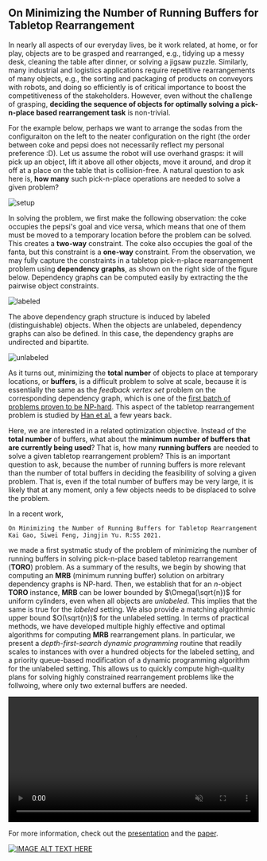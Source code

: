 ## On Minimizing the Number of Running Buffers for Tabletop Rearrangement

In nearly all aspects of our everyday lives, be it work related, at home, or for 
play, objects are to be grasped and rearranged, e.g., tidying up a messy desk, 
cleaning the table after dinner, or solving a jigsaw puzzle. Similarly, many
industrial and logistics applications require repetitive rearrangements of many 
objects, e.g., the sorting and packaging of products on conveyors with robots, 
and doing so efficiently is of critical importance to boost the competitiveness 
of the stakeholders. However, even without the challenge of grasping, **deciding 
the sequence of objects for optimally solving a pick-n-place based rearrangement 
task** is non-trivial. 

For the example below, perhaps we want to arrange the sodas from the configuraiton 
on the left to the neater configuration on the right (the order between coke and 
pepsi does not necessarily reflect my personal preference :D). Let us assume the 
robot will use overhand grasps: it will pick up an object, lift it above all 
other objects, move it around, and drop it off at a place on the table that is 
collision-free. A natural question to ask here is, **how many** such pick-n-place 
operations are needed to solve a given problem? 

![setup](https://user-images.githubusercontent.com/35314983/124187803-59b14b00-da8c-11eb-8160-7b3af0f1c4a2.png)

In solving the problem, we first make the following observation: the coke occupies 
the pepsi's goal and vice versa, which means that one of them must be moved to 
a temporary location before the problem can be solved. This creates a **two-way** 
constraint. The coke also occupies the goal of the fanta, but this constraint is a 
**one-way** constraint. From the observation, we may fully capture the constraints 
in a tabletop pick-n-place rearrangement problem using **dependency graphs**, as 
shown on the right side of the figure below. Dependency graphs can be computed 
easily by extracting the the pairwise object constraints. 

![labeled](https://user-images.githubusercontent.com/35314983/124187832-633ab300-da8c-11eb-9a6f-1cd623ac30b1.png)

The above dependency graph structure is induced by labeled (distinguishable) objects. 
When the objects are unlabeled, dependency graphs can also be defined. In this case, 
the dependency graphs are undirected and bipartite. 

![unlabeled](https://user-images.githubusercontent.com/35314983/124187844-6766d080-da8c-11eb-9178-2313de59bda7.png)

As it turns out, minimizing the **total number** of objects to place at temporary 
locations, or **buffers**, is a difficult problem to solve at scale, because it is 
essentially the same as the *feedback vertex set* problem on the corresponding 
dependency graph, which is one of the 
[first batch of problems proven to be NP-hard](https://en.wikipedia.org/wiki/Karp%27s_21_NP-complete_problems).
This aspect of the tabletop rearrangement problem is studied by 
[Han et al.](https://journals.sagepub.com/doi/pdf/10.1177/0278364918780999)
a few years back. 

Here, we are interested in a related optimization objective. Instead of the 
**total number** of buffers, what about the **minimum number of buffers that are 
currently being used**? That is, how many **running buffers** are needed to solve 
a given tabletop rearrangement problem? This is an important question to ask, 
because the number of running buffers is more relevant than the number of 
total buffers in deciding the feasibility of solving a given problem. That is, 
even if the total number of buffers may be very large, it is likely that at any 
moment, only a few objects needs to be displaced to solve the problem. 

In a recent work, 

```
On Minimizing the Number of Running Buffers for Tabletop Rearrangement
Kai Gao, Siwei Feng, Jingjin Yu. R:SS 2021. 
```

we made a first systmatic study of the problem of minimizing the number of running 
buffers in solving pick-n-place based tabletop rearrangement (**TORO**) problem. As 
a summary of the results, we begin by showing that computing an **MRB** (minimum 
running buffer) solution on arbitrary dependency graphs is NP-hard. Then, we establish 
that for an $n$-object **TORO** instance, **MRB** can be lower bounded by $\Omega(\sqrt{n})$ 
for uniform cylinders, even when all objects are *unlabeled*. This implies that the 
same is true for the *labeled* setting. We also provide a matching algorithmic upper
bound $O(\sqrt{n})$ for the unlabeled setting. In terms of practical methods, we 
have developed multiple highly effective and optimal algorithms for computing 
**MRB** rearrangement plans. In particular, we present a *depth-first-search dynamic 
programming* routine that readily scales to instances with over a hundred objects for 
the labeled setting, and a priority queue-based modification of a dynamic programming 
algorithm for the unlabeled setting. This allows us to quickly compute high-quality 
plans for solving highly constrained rearrangement problems like the follwoing, where
only two external buffers are needed. 

<video width="100%" src="https://user-images.githubusercontent.com/35314983/124187934-89f8e980-da8c-11eb-8e48-930681b38f0b.mp4" data-canonical-src="https://user-images.githubusercontent.com/35314983/124187934-89f8e980-da8c-11eb-8e48-930681b38f0b.mp4" controls="controls" muted="muted" class="d-block rounded-bottom-2 width-fit" style="max-height:640px;">
</video>

For more information, check out the [presentation](https://youtu.be/hbD-cumF_H4) and the [paper](http://www.roboticsproceedings.org/rss17/p033.pdf). 

[![IMAGE ALT TEXT HERE](https://user-images.githubusercontent.com/35314983/124190286-fd502a80-da8f-11eb-8f72-90366156f77f.png)](https://www.youtube.com/watch?v=hbD-cumF_H4)

